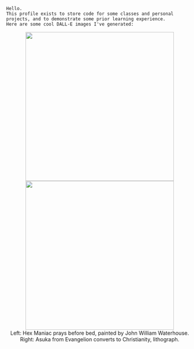 ```
Hello.
This profile exists to store code for some classes and personal projects, and to demonstrate some prior learning experience.
Here are some cool DALL-E images I've generated:
```

<p align="center">
    <img src="https://raw.githubusercontent.com/777phantasm/777phantasm/main/DALL%C2%B7E%202022-07-31%2012.02.47%20-%20Hex%20Maniac%20from%20Pokemon%20prays%20before%20bed%2C%20painted%20by%20John%20William%20Waterhouse.png" width="400px">
    <img src="https://raw.githubusercontent.com/777phantasm/777phantasm/main/DALL%C2%B7E%202022-07-31%2001.32.16%20-%20Asuka%20from%20Evangelion%20converts%20to%20Christianity%2C%20lithograph.png" width="400px">
    <br>Left: Hex Maniac prays before bed, painted by John William Waterhouse.
    <br>Right: Asuka from Evangelion converts to Christianity, lithograph.
</p>
